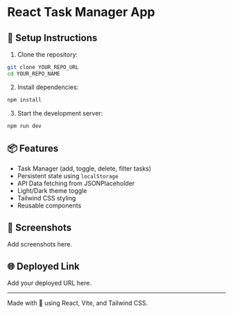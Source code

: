 # React Task Manager App

## 🚀 Setup Instructions

1. Clone the repository:

```bash
git clone YOUR_REPO_URL
cd YOUR_REPO_NAME
```

2. Install dependencies:

```bash
npm install
```

3. Start the development server:

```bash
npm run dev
```

## 📦 Features

- Task Manager (add, toggle, delete, filter tasks)
- Persistent state using `localStorage`
- API Data fetching from JSONPlaceholder
- Light/Dark theme toggle
- Tailwind CSS styling
- Reusable components

## 📸 Screenshots

Add screenshots here.

## 🌐 Deployed Link

Add your deployed URL here.

---

Made with 💙 using React, Vite, and Tailwind CSS.